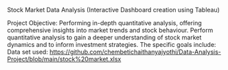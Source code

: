 Stock Market Data Analysis (Interactive Dashboard creation using Tableau)

Project Objective:
 Performing in-depth quantitative analysis, offering comprehensive insights into market trends and stock behaviour.  Perform quantitative analysis to gain a deeper understanding of stock market dynamics and to inform investment strategies. The specific goals include:
Data set used:
https://github.com/chembetichaithanyajyothi/Data-Analysis-Project/blob/main/stock%20market.xlsx
